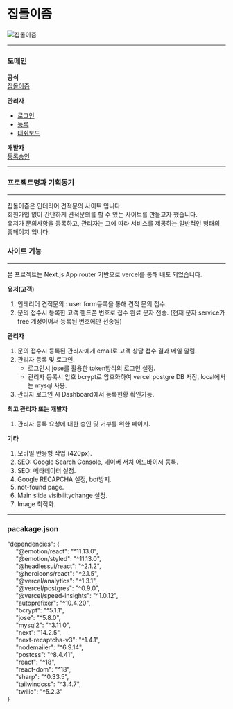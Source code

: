 # 집돌이즘

![집돌이즘](https://github.com/user-attachments/assets/5f7c3b03-44c4-42fd-a2f1-53ab8eb384dc)

----------
### 도메인   

**공식**   
[집돌이즘](zipdorism.store)   

**관리자**  
  - [로그인](zipdorism.store/admin/login)   
  - [등록](zipdorism.store/adimin/signup)   
  - [대쉬보드](zipdorism.store/admin/dashboard)   

**개발자**   
[등록승인](zipdorism.store/developer)   

------------

### 프로젝트명과 기획동기
------------
집돌이즘은 인테리어 견적문의 사이트 입니다.   
회원가입 없이 간단하게 견적문의를 할 수 있는 사이트를 만들고자 했습니다.   
유저가 문의사항을 등록하고, 관리자는 그에 따라 서비스를 제공하는 일반적인 형태의 홈페이지 입니다.   

### 사이트 기능
------------
본 프로젝트는 Next.js App router 기반으로 vercel를 통해 배포 되었습니다.   


**유저(고객)**
1. 인테리어 견적문의 : user form등록을 통해 견적 문의 접수.
2. 문의 접수시 등록한 고객 핸드폰 번호로 접수 완료 문자 전송. (현재 문자 service가 free 계정이어서 등록된 번호에만 전송됨)


**관리자**
1. 문의 접수시 등록된 관리자에게 email로 고객 상담 접수 결과 메일 알림.
2. 관리자 등록 및 로그인.
    - 로그인시 jose를 활용한 token방식의 로그인 설정.
    - 관리자 등록시 암호 bcrypt로 암호화하여 vercel postgre DB 저장, local에서는 mysql 사용.
3. 관리자 로그인 시 Dashboard에서 등록현황 확인가능.

 
**최고 관리자 또는 개발자**
1. 관리자 등록 요청에 대한 승인 및 거부를 위한 페이지.


**기타** 
1. 모바일 반응형 작업 (420px).
2. SEO: Google Search Console, 네이버 서치 어드바이저 등록.
3. SEO: 메타데이터 설정.
4. Google RECAPCHA 설정, bot방지.
5. not-found page.
6. Main slide visibilitychange 설정.
7. Image 최적화.


----------
### pacakage.json   
   
 "dependencies": {   
 &nbsp;&nbsp;&nbsp;&nbsp;  "@emotion/react": "^11.13.0",   
 &nbsp;&nbsp;&nbsp;&nbsp;      "@emotion/styled": "^11.13.0",   
 &nbsp;&nbsp;&nbsp;&nbsp;      "@headlessui/react": "^2.1.2",   
 &nbsp;&nbsp;&nbsp;&nbsp;       "@heroicons/react": "^2.1.5",   
 &nbsp;&nbsp;&nbsp;&nbsp;      "@vercel/analytics": "^1.3.1",   
 &nbsp;&nbsp;&nbsp;&nbsp;      "@vercel/postgres": "^0.9.0",   
 &nbsp;&nbsp;&nbsp;&nbsp;      "@vercel/speed-insights": "^1.0.12",   
 &nbsp;&nbsp;&nbsp;&nbsp;      "autoprefixer": "^10.4.20",   
 &nbsp;&nbsp;&nbsp;&nbsp;      "bcrypt": "^5.1.1",   
 &nbsp;&nbsp;&nbsp;&nbsp;      "jose": "^5.8.0",   
 &nbsp;&nbsp;&nbsp;&nbsp;      "mysql2": "^3.11.0",   
 &nbsp;&nbsp;&nbsp;&nbsp;      "next": "14.2.5",   
 &nbsp;&nbsp;&nbsp;&nbsp;      "next-recaptcha-v3": "^1.4.1",   
 &nbsp;&nbsp;&nbsp;&nbsp;      "nodemailer": "^6.9.14",   
 &nbsp;&nbsp;&nbsp;&nbsp;      "postcss": "^8.4.41",   
 &nbsp;&nbsp;&nbsp;&nbsp;      "react": "^18",   
 &nbsp;&nbsp;&nbsp;&nbsp;      "react-dom": "^18",   
 &nbsp;&nbsp;&nbsp;&nbsp;      "sharp": "^0.33.5",   
 &nbsp;&nbsp;&nbsp;&nbsp;      "tailwindcss": "^3.4.7",   
 &nbsp;&nbsp;&nbsp;&nbsp;      "twilio": "^5.2.3"   
  }


